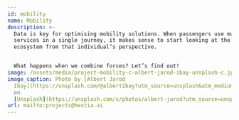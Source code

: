 ```yaml
---
id: mobility
name: Mobility
description: >-
  Data is key for optimising mobility solutions. When passengers use multiple
  services in a single journey, it makes sense to start looking at the data
  ecosystem from that individual’s perspective.


  What happens when we combine forces? Let’s find out!
image: /assets/media/project-mobility-c-albert-jarod-ibay-unsplash-c.jpeg
image_caption: Photo by [Albert Jarod
  Ibay](https://unsplash.com/@albertibay?utm_source=unsplash&utm_medium=referral&utm_content=creditCopyText)
  on
  [Unsplash](https://unsplash.com/s/photos/albert-jarod?utm_source=unsplash&utm_medium=referral&utm_content=creditCopyText)
url: mailto:projects@hestia.ai
---
```

